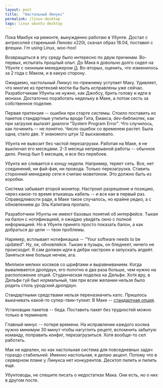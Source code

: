 ```yaml
---
layout: post
title:  "Настольный Линукс"
permalink: /linux-desktop
tags: linux ubuntu desktop
---
```


Пока Макбук на ремонте, вынужденно работаю в Убунте. Достал с антресолей
старенький Леново x220i, скачал образ 16.04, поставил с флешки. I'm using Linux,
woo-hoo!

Возвращаться в эту среду было интересно по двум причинам. Во-первых, испытать
прошлый опыт. До Мака я довольно долго сидел на Убунте с оконным менеджером
[i3](https://i3wm.org/). Во-вторых, оценить, что изменилось за 2 года c Маком, и
в какую сторону.

Ожидаемо, настольный Линкус по-прежнему уступает Маку. Удивляет, что многие из
претензий могли бы быть исправлены уже сейчас. Разработчикам Убунты не нужно,
как Джобсу, брить голову и идти в монахи. Достаточно поработать недельку в Маке,
а потом сесть за собственное поделие.

Первая претензия -- ошибки при старте системы. Стоило поставить из пакетов
стандартные утилиты вроде Гита, Емакса, dev-библиотек, как при загрузке вылазят
диалоги "System Program Error". Что случилось, как починить -- не понятно. Число
ошибок со временем растет. Была одна, стало две. У знакомого штук 12
выскакивало.

Убунта не вывозит без частой перезагрузки. Работая на Маке, я не выключал его
месяцами. 2-3 месяца непрерывной работы -- обычное дело. Рекод был 5 месяцев, и
все без перебоев.

Убунта же сливается к концу недели. Например, теряет сеть. Все, нет соединений,
ни фай-фая, ни провода. Только перезагрузка. Ставить сторонний менеджер сети я
считаю моветоном. Это должно быть из коробки.

Система забывает второй монитор. Настроил разрешение и позицию, через какое-то
время втыкаешь кабель -- и все как в первый раз. Справедливости ради, в Маке
такое случалось, но крайне редко, а с обновлением до Эль Капитана пропало.

Разработчики Убунты не имеют базовых понятий об интерфейсе. Тыкая на балон с
нотификацией, я ожидаю увидеть окно с полной информацией. Но в Убунте принято
просто показать балон, а как добраться до цели -- твои проблемы.

Наример, всплывает нотификашка -- "Your software needs to be updated". Ну, ок,
обновляйся. Тыкаю в пузырь, он бледнеет, ничего не происходит. Я сам должен идти
в дебри настроек и запускать апдейт. Заняться мне больше нечем, ага.

Миллион мелких косяков со шрифтами и выравниванием. Когда вываливается дропдаун,
его полотно в два раза больше, чем нужно на расположение опций. Студенческая
поделка на Дельфи. Хотя вру, в Дельфи гуй был нормальный, там при всем желании
нельзя было родить столь уродский дропдаун.

Стандартными средствами нельзя переназначить капс. Пришлось выкачивать какой-то
супер-твик-тулкит. В Маке -- [стандартная опция](/2015/10/08/2/).

Установщик пакетов -- беда. Поставить пакет без трудностей можно только в
терминале.

Главный минус -- потеря времени. На исправление каждого косяка нужно минимум 30
минут чтобы нагуглить рецепт, вспомнить забытую команду, поправить конфиг,
перезагрузиться. Хотя вообще-то сел работать.

Мак не идеален, но как настольная система для повседневных задач гораздо
стабильней. Именно настольная, я делаю акцент. Потому что в серверном плане у
Линукса нет конкурентов. Десктоп пилить и пилить еще.

Убунтоводы, не спешите писать о недостатках Мака. Они есть, но о них в другом
посте.
